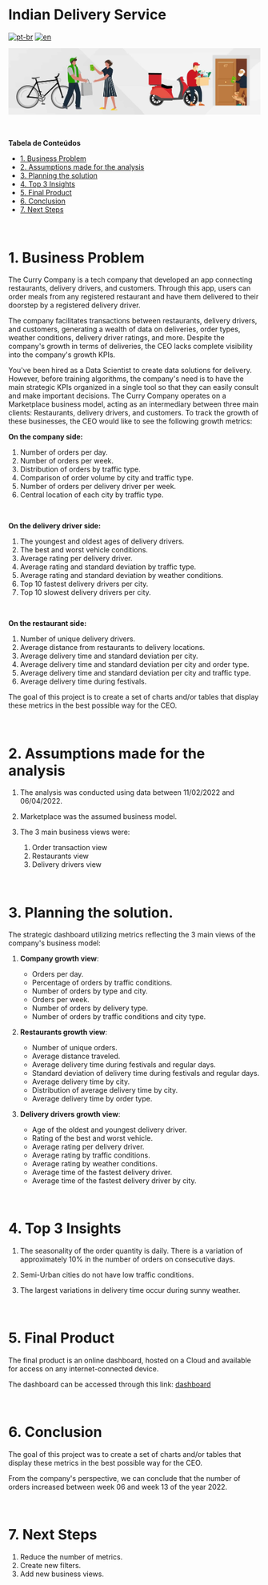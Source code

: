 # Indian Delivery Service

[![pt-br](https://img.shields.io/badge/language-pt--br-green.svg)](https://github.com/GustavoNascimento98/curry-company/blob/main/README.md)
[![en](https://img.shields.io/badge/language-en-red.svg)](https://github.com/GustavoNascimento98/curry-company/blob/main/README-en.md)

![](img/food_delivery.jpg)


</br>

**Tabela de Conteúdos**

- [1. Business Problem](#1-business-problem)
- [2. Assumptions made for the analysis](#2-assumptions-made-for-the-analysis)
- [3. Planning the solution](#3-planning-the-solution)
- [4. Top 3 Insights](#4-top-3-insights)
- [5. Final Product](#5-final-product)
- [6. Conclusion](#6-conclusion)
- [7. Next Steps](#7-next-steps)

</br>

# 1. Business Problem
    
The Curry Company is a tech company that developed an app connecting restaurants, delivery drivers, and customers. Through this app, users can order meals from any registered restaurant and have them delivered to their doorstep by a registered delivery driver.

The company facilitates transactions between restaurants, delivery drivers, and customers, generating a wealth of data on deliveries, order types, weather conditions, delivery driver ratings, and more. Despite the company's growth in terms of deliveries, the CEO lacks complete visibility into the company's growth KPIs.

You've been hired as a Data Scientist to create data solutions for delivery. However, before training algorithms, the company's need is to have the main strategic KPIs organized in a single tool so that they can easily consult and make important decisions. The Curry Company operates on a Marketplace business model, acting as an intermediary between three main clients: Restaurants, delivery drivers, and customers. To track the growth of these businesses, the CEO would like to see the following growth metrics:

    
****************On the company side:****************

1. Number of orders per day.
2. Number of orders per week.
3. Distribution of orders by traffic type.
4. Comparison of order volume by city and traffic type.
5. Number of orders per delivery driver per week.
6. Central location of each city by traffic type.

</br>

********************************************On the delivery driver side:********************************************

1. The youngest and oldest ages of delivery drivers.
2. The best and worst vehicle conditions.
3. Average rating per delivery driver.
4. Average rating and standard deviation by traffic type.
5. Average rating and standard deviation by weather conditions.
6. Top 10 fastest delivery drivers per city.
6. Top 10 slowest delivery drivers per city.

</br>

**************************************************On the restaurant side:**************************************************

1. Number of unique delivery drivers.
2. Average distance from restaurants to delivery locations.
3. Average delivery time and standard deviation per city.
4. Average delivery time and standard deviation per city and order type.
5. Average delivery time and standard deviation per city and traffic type.
6. Average delivery time during festivals.

The goal of this project is to create a set of charts and/or tables that display these metrics in the best possible way for the CEO.

    
</br>

# 2. Assumptions made for the analysis

1. The analysis was conducted using data between 11/02/2022 and 06/04/2022.

2. Marketplace was the assumed business model.

3. The 3 main business views were:
    1. Order transaction view
    2. Restaurants view
    3. Delivery drivers view


    
</br>
    
# 3. Planning the solution.

The strategic dashboard utilizing metrics reflecting the 3 main views of the company's business model:

1. **Company growth view**:
    - Orders per day.
    - Percentage of orders by traffic conditions.
    - Number of orders by type and city.
    - Orders per week.
    - Number of orders by delivery type.
    - Number of orders by traffic conditions and city type.


2. **Restaurants growth view**:
    - Number of unique orders.
    - Average distance traveled.
    - Average delivery time during festivals and regular days.
    - Standard deviation of delivery time during festivals and regular days.
    - Average delivery time by city.
    - Distribution of average delivery time by city.
    - Average delivery time by order type.


3. **Delivery drivers growth view**:
    - Age of the oldest and youngest delivery driver.
    - Rating of the best and worst vehicle.
    - Average rating per delivery driver.
    - Average rating by traffic conditions.
    - Average rating by weather conditions.
    - Average time of the fastest delivery driver.
    - Average time of the fastest delivery driver by city.
    
</br>

# 4. Top 3 Insights
    
1. The seasonality of the order quantity is daily. There is a variation of approximately 10% in the number of orders on consecutive days.

2. Semi-Urban cities do not have low traffic conditions.

3. The largest variations in delivery time occur during sunny weather.

</br>

# 5. Final Product

The final product is an online dashboard, hosted on a Cloud and available for access on any internet-connected device.

The dashboard can be accessed through this link: [dashboard](https://gustavo-curry-company.streamlit.app/)

</br>

# 6. Conclusion

The goal of this project was to create a set of charts and/or tables that display these metrics in the best possible way for the CEO.

From the company's perspective, we can conclude that the number of orders increased between week 06 and week 13 of the year 2022.


</br>

# 7. Next Steps

1. Reduce the number of metrics.
2. Create new filters.
3. Add new business views.